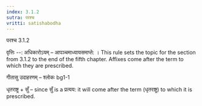 ```yaml
---
index: 3.1.2
sutra: परश्च
vritti: satishabodha
---
```



 परश्च 3.1.2 


वृत्तिः --: अधिकारोऽयम् – आपञ्चमाध्यायसमाप्ते: । This rule sets the topic for the section from 3.1.2 to the end of the fifth chapter. Affixes come after the term to which they are prescribed. 


गीतासु उदाहरणम् – श्लोकः bg1-1 


धृतराष्ट्र + सुँ – since सुँ is a प्रत्यय: it will come after the term (धृतराष्ट्र) to which it is prescribed. 


